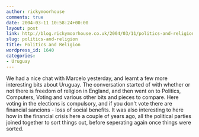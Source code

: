 ```yaml
---
author: rickymoorhouse
comments: true
date: 2004-03-11 10:58:24+00:00
layout: post
link: http://blog.rickymoorhouse.co.uk/2004/03/11/politics-and-religion/
slug: politics-and-religion
title: Politics and Religion
wordpress_id: 1640
categories:
- Uruguay
---
```


We had a nice chat with Marcelo yesterday, and learnt a few more interesting bits about Uruguay. The conversation started of with whether or not there is freedom of religion in England, and then went on to Politics, Computers, Voting and various other bits and pieces to compare. Here voting in the elections is compulsory, and if you don't vote there are financial sancions - loss of social benefits. It was also interesting to here how in the financial crisis here a couple of years ago, all the political parties joined together to sort things out, before seperating again once things were sorted. 
